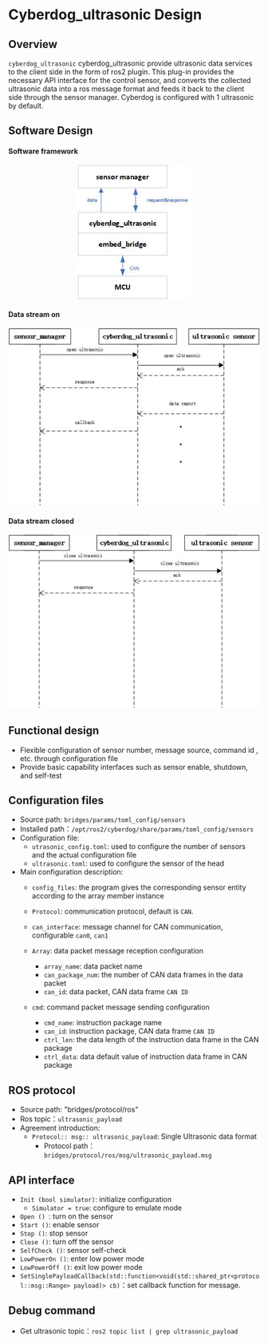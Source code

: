# Cyberdog_ultrasonic Design

##  Overview

``cyberdog_ultrasonic`` cyberdog_ultrasonic provide ultrasonic data services to the client side in the form of ros2 plugin. This plug-in provides the necessary API interface for the control sensor, and converts the collected ultrasonic data into a ros message format and feeds it back to the client side through the sensor manager. Cyberdog is configured with 1 ultrasonic by default.

## Software Design

#### Software framework


<center>

 ![avatar](./image/cyberdog_ultrasonic/cyberdog_ultrasonic.png)

</center>


#### Data stream on


<center>

 ![avatar](./image/cyberdog_ultrasonic/cyberdog_ultrasonic_open_flow.png)

</center>


#### Data stream closed


<center>

 ![avatar](./image/cyberdog_ultrasonic/cyberdog_ultrasonic_close_flow.png)

</center>


## Functional design

- Flexible configuration of sensor number, message source, command id , etc. through configuration file
- Provide basic capability interfaces such as sensor enable, shutdown, and self-test

## Configuration files

- Source path: ``bridges/params/toml_config/sensors``
- Installed path：``/opt/ros2/cyberdog/share/params/toml_config/sensors``
- Configuration file:
  - ``utrasonic_config.toml``: used to configure the number of sensors and the actual configuration file
  - ``ultrasonic.toml``: used to configure the sensor of the head
- Main configuration description:
  - ``config_files``: the program gives the corresponding sensor entity according to the array member instance
  - ``Protocol``: communication protocol, default is ``CAN``.
  - ``can_interface``: message channel for CAN communication, configurable     ``can0``, ``can1``
  - ``Array``: data packet message reception configuration
    - ``array_name``: data packet name
    - ``can_package_num``: the number of CAN data frames in the data packet
    - ``can_id``: data packet, CAN data frame ``CAN ID``

  - ``cmd``: command packet message sending configuration
    - ``cmd_name``: instruction package name
    - ``can_id``: instruction package, CAN data frame ``CAN ID``
    - ``ctrl_len``: the data length of the instruction data frame in the CAN package
    - ``ctrl_data``: data default value of instruction data frame in CAN package

## ROS protocol
- Source path: "bridges/protocol/ros"
- Ros topic：``ultrasonic_payload``
- Agreement introduction:
  - ``Protocol:: msg:: ultrasonic_payload``: Single Ultrasonic data format
    - Protocol path：``bridges/protocol/ros/msg/ultrasonic_payload.msg``

##  API interface
- ``Init (bool simulator)``: initialize configuration
  - ``Simulator = true``: configure to emulate mode
- ``Open () ``: turn on the sensor
- ``Start ()``: enable sensor
- ``Stop ()``: stop sensor
- ``Close ()``: turn off the sensor
- ``SelfCheck ()``: sensor self-check
- ``LowPowerOn ()``: enter low power mode
- ``LowPowerOff ()``: exit low power mode
- ``SetSinglePayloadCallback(std::function<void(std::shared_ptr<protocol::msg::Range> payload)> cb)``：set callback function for message.

## Debug command
  - Get ultrasonic topic：``ros2 topic list | grep ultrasonic_payload``